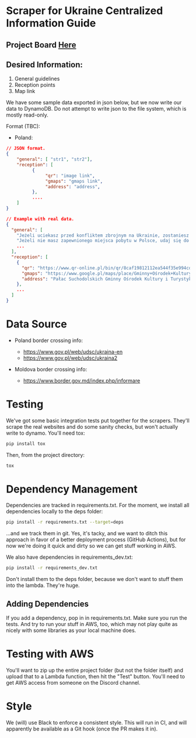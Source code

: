 # Scraper for Ukraine Centralized Information Guide

## Project Board [Here](https://github.com/orgs/Ukraine-Relief-Efforts/projects/1/views/6)



## Desired Information:

1. General guidelines
2. Reception points
3. Map link

We have some sample data exported in json below, but we now write our data to
DynamoDB.  Do not attempt to write json to the file system, which is mostly
read-only.

Format (TBC):
* Poland:

```json
// JSON format.
{
    "general": [ "str1", "str2"],
    "reception": [ 
          {
               "qr": "image link",
               "gmaps": "gmaps link",
               "address": "address",
          },
          ....
    ]
}

// Example with real data.
{
  "general": [
    "Jeżeli uciekasz przed konfliktem zbrojnym na Ukrainie, zostaniesz wpuszczony do Polski.",
    "Jeżeli nie masz zapewnionego miejsca pobytu w Polsce, udaj się do najbliższego punktu recepcyjnego.",
    ...
  ],
  "reception": [
    {
      "qr": "https://www.qr-online.pl/bin/qr/8caf19812112ea544f35e994cd58573c.png",
      "gmaps": "https://www.google.pl/maps/place/Gminny+Ośrodek+Kultury+i+Turystyki/@51.1653246,23.8026394,17z/data=!3m1!4b1!4m5!3m4!1s0x4723890b09b9cd4d:0x5747c0a6dfbbb992!8m2!3d51.1653213!4d23.8048281",
      "address": "Pałac Suchodolskich Gminny Ośrodek Kultury i Turystyki, ul. Parkowa 5, 22-175 Dorohusk – osiedle ​"
    },
    ...
  ]
}

```

# Data Source

* Poland border crossing info:
    * https://www.gov.pl/web/udsc/ukraina-en
    * https://www.gov.pl/web/udsc/ukraina2

* Moldova border crossing info:
    * https://www.border.gov.md/index.php/informare


# Testing

We've got some basic integration tests put together for the scrapers.  They'll
scrape the real websites and do some sanity checks, but won't actually write to
dynamo.  You'll need tox:

```sh
pip install tox
```

Then, from the project directory:

```sh
tox
```

# Dependency Management

Dependencies are tracked in requirements.txt.  For the moment, we install all
dependencies locally to the deps folder:

```sh
pip install -r requirements.txt --target=deps
```

...and we track them in git.  Yes, it's tacky, and we want to ditch this
approach in favor of a better deployment process (GitHub Actions), but for now
we're doing it quick and dirty so we can get stuff working in AWS.

We also have dependencies in requirements_dev.txt:

```sh
pip install -r requirements_dev.txt
```

Don't install them to the deps folder, because we don't want to stuff them into
the lambda.  They're huge.

## Adding Dependencies

If you add a dependency, pop in in requirements.txt.  Make sure you run the
tests.  And try to run your stuff in AWS, too, which may not play quite as
nicely with some libraries as your local machine does.

# Testing with AWS

You'll want to zip up the entire project folder (but not the folder itself) and
upload that to a Lambda function, then hit the "Test" button.  You'll need to
get AWS access from someone on the Discord channel.

# Style

We (will) use Black to enforce a consistent style.  This will run in CI, and
will apparently be available as a Git hook (once the PR makes it in).
